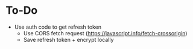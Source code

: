 # To-Do
* Use auth code to get refresh token
  * Use CORS fetch request (https://javascript.info/fetch-crossorigin)
  * Save refresh token + encrypt locally
      
